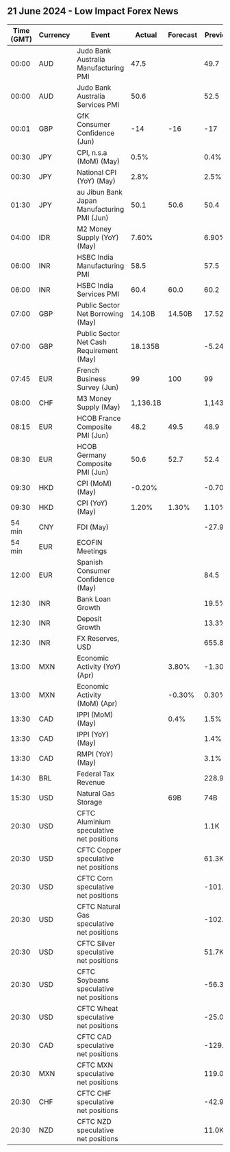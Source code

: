 ## 21 June 2024 - Low Impact Forex News

| Time (GMT) | Currency | Event | Actual | Forecast | Previous |
|------|----------|-------|--------|----------|----------|
| 00:00 | AUD | Judo Bank Australia Manufacturing PMI | 47.5 |  | 49.7 |
| 00:00 | AUD | Judo Bank Australia Services PMI | 50.6 |  | 52.5 |
| 00:01 | GBP | GfK Consumer Confidence (Jun) | -14 | -16 | -17 |
| 00:30 | JPY | CPI, n.s.a (MoM) (May) | 0.5% |  | 0.4% |
| 00:30 | JPY | National CPI (YoY) (May) | 2.8% |  | 2.5% |
| 01:30 | JPY | au Jibun Bank Japan Manufacturing PMI (Jun) | 50.1 | 50.6 | 50.4 |
| 04:00 | IDR | M2 Money Supply (YoY) (May) | 7.60% |  | 6.90% |
| 06:00 | INR | HSBC India Manufacturing PMI | 58.5 |  | 57.5 |
| 06:00 | INR | HSBC India Services PMI | 60.4 | 60.0 | 60.2 |
| 07:00 | GBP | Public Sector Net Borrowing (May) | 14.10B | 14.50B | 17.52B |
| 07:00 | GBP | Public Sector Net Cash Requirement (May) | 18.135B |  | -5.249B |
| 07:45 | EUR | French Business Survey (Jun) | 99 | 100 | 99 |
| 08:00 | CHF | M3 Money Supply (May) | 1,136.1B |  | 1,143.5B |
| 08:15 | EUR | HCOB France Composite PMI (Jun) | 48.2 | 49.5 | 48.9 |
| 08:30 | EUR | HCOB Germany Composite PMI (Jun) | 50.6 | 52.7 | 52.4 |
| 09:30 | HKD | CPI (MoM) (May) | -0.20% |  | -0.70% |
| 09:30 | HKD | CPI (YoY) (May) | 1.20% | 1.30% | 1.10% |
| 54 min | CNY | FDI (May) |  |  | -27.90% |
| 54 min | EUR | ECOFIN Meetings |  |  |  |
| 12:00 | EUR | Spanish Consumer Confidence (May) |  |  | 84.5 |
| 12:30 | INR | Bank Loan Growth |  |  | 19.5% |
| 12:30 | INR | Deposit Growth |  |  | 13.3% |
| 12:30 | INR | FX Reserves, USD |  |  | 655.82B |
| 13:00 | MXN | Economic Activity (YoY) (Apr) |  | 3.80% | -1.30% |
| 13:00 | MXN | Economic Activity (MoM) (Apr) |  | -0.30% | 0.30% |
| 13:30 | CAD | IPPI (MoM) (May) |  | 0.4% | 1.5% |
| 13:30 | CAD | IPPI (YoY) (May) |  |  | 1.4% |
| 13:30 | CAD | RMPI (YoY) (May) |  |  | 3.1% |
| 14:30 | BRL | Federal Tax Revenue |  |  | 228.90B |
| 15:30 | USD | Natural Gas Storage |  | 69B | 74B |
| 20:30 | USD | CFTC Aluminium speculative net positions |  |  | 1.1K |
| 20:30 | USD | CFTC Copper speculative net positions |  |  | 61.3K |
| 20:30 | USD | CFTC Corn speculative net positions |  |  | -101.0K |
| 20:30 | USD | CFTC Natural Gas speculative net positions |  |  | -102.8K |
| 20:30 | USD | CFTC Silver speculative net positions |  |  | 51.7K |
| 20:30 | USD | CFTC Soybeans speculative net positions |  |  | -56.3K |
| 20:30 | USD | CFTC Wheat speculative net positions |  |  | -25.0K |
| 20:30 | CAD | CFTC CAD speculative net positions |  |  | -129.5K |
| 20:30 | MXN | CFTC MXN speculative net positions |  |  | 119.0K |
| 20:30 | CHF | CFTC CHF speculative net positions |  |  | -42.9K |
| 20:30 | NZD | CFTC NZD speculative net positions |  |  | 11.0K |
